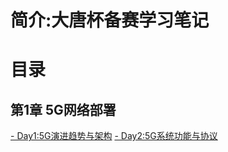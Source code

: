 # 简介:大唐杯备赛学习笔记
# 目录
## 第1章 5G网络部署
[- Day1:5G演进趋势与架构](Note/DT/issue1.md)
[- Day2:5G系统功能与协议](Note/DT/issue2.md)
